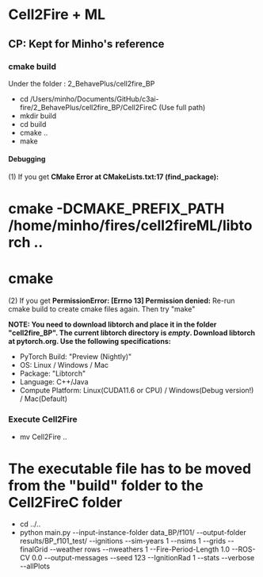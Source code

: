 # Cell2Fire + ML
## CP: Kept for Minho's reference

### cmake build
Under the folder : 2_BehavePlus/cell2fire_BP
- cd /Users/minho/Documents/GitHub/c3ai-fire/2_BehavePlus/cell2fire_BP/Cell2FireC (Use full path)
- mkdir build
- cd build
- cmake ..
- make

#### Debugging
(1) If you get **CMake Error at CMakeLists.txt:17 (find_package):**
# cmake -DCMAKE_PREFIX_PATH /home/minho/fires/cell2fireML/libtorch ..
# cmake 

(2) If you get **PermissionError: [Errno 13] Permission denied:**
Re-run cmake build to create cmake files again. Then try "make"

**NOTE: You need to download libtorch and place it in the folder "cell2fire_BP". The current libtorch directory is *empty*. Download libtorch at pytorch.org. Use the following specifications:**
- PyTorch Build: "Preview (Nightly)" 
- OS: Linux / Windows / Mac
- Package: "Libtorch"
- Language: C++/Java
- Compute Platform: Linux(CUDA11.6 or CPU) / Windows(Debug version!) / Mac(Default)

### Execute Cell2Fire
- mv Cell2Fire ..
# The executable file has to be moved from the "build" folder to the Cell2FireC folder
- cd ../..
- python main.py --input-instance-folder data_BP/f101/ --output-folder results/BP_f101_test/ --ignitions --sim-years 1 --nsims 1 --grids --finalGrid --weather rows --nweathers 1 --Fire-Period-Length 1.0 --ROS-CV 0.0 --output-messages --seed 123 --IgnitionRad 1 --stats --verbose --allPlots
